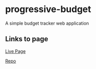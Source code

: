 # progressive-budget
 A simple budget tracker web application

 ## Links to page
 [Live Page](https://kay0ss.github.io/progressive-budget/)

 [Repo](https://github.com/Kay0ss/progressive-budget)
